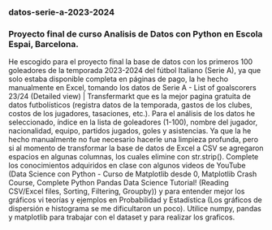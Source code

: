 ### datos-serie-a-2023-2024
### Proyecto final de curso Analisis de Datos con Python en Escola Espai, Barcelona.

  He escogido para el proyecto final la base de datos con los primeros 100 goleadores de la temporada 2023-2024 del fútbol Italiano (Serie A), ya que solo estaba disponible completa en páginas de pago, la he hecho manualmente en Excel, tomando los datos de Serie A - List of goalscorers 23/24 (Detailed view) | Transfermarkt que es la mejor pagina gratuita de datos futbolísticos (registra datos de la temporada, gastos de los clubes, costos de los jugadores, tasaciones, etc.). 
	Para el análisis de los datos he seleccionado, índice en la lista de goleadores (1-100), nombre del jugador, nacionalidad, equipo, partidos jugados, goles y asistencias. Ya que la he hecho manualmente no fue necesario hacerle una limpieza profunda, pero si al momento de transformar la base de datos de Excel a CSV se agregaron espacios en algunas columnas, los cuales elimine con str.strip(). 
	Complete los conocimientos adquiridos en clase con algunos videos de YouTube (Data Science con Python - Curso de Matplotlib desde 0, Matplotlib Crash Course, Complete Python Pandas Data Science Tutorial! (Reading CSV/Excel files, Sorting, Filtering, Groupby)) y para entender mejor los gráficos vi teorías y ejemplos en Probabilidad y Estadística (Los gráficos de dispersión e histograma se me dificultaron un poco). 
Utilice numpy, pandas y matplotlib para trabajar con el dataset y para realizar los graficos. 
 

